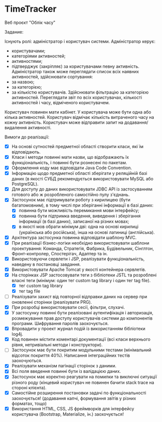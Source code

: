 # TimeTracker

Веб проєкт "Облік часу"

Задание:

Існують ролі: адміністратор і користувач системи.
Адміністратор керує:
- користувачами;
- категоріями активностей;
- активностями;
- підтверджує (закріпляє) за користувачами певну активність.
Адміністратор також може переглядати список всіх наявних активностей, здійснювати сортування:
- за назвою;
- за категорією;
- за кількістю користувачів.
Здійснювати фільтрацію за категорією активностей. 
Переглядати звіт по всіх користувачах, кількості активностей і часу, відміченого користувачем.

Користувач повинен мати кабінет. У користувача може бути одна або кілька активностей. 
Користувач відмічає кількість витраченого часу на кожну активність. 
Користувач може відправити запит на додавання/видалення активності.

Вимоги до реалізації:
- [X] На основі сутностей предметної області створити класи, які їм відповідають.
- [X] Класи і методи повинні мати назви, що відображають їх функціональність, і повинні бути рознесені по пакетам.
- [X] Оформлення коду має відповідати Java Code Convention.
- [X] Інформацію щодо предметної області зберігати у реляційній базі даних (в якості СУБД рекомендується використовувати MySQL або PostgreSQL).
- [X] Для доступу до даних використовувати JDBC API із застосуванням готового або ж розробленого самостійно пулу з'єднань.
- [X] Застосунок має підтримувати роботу з кирилицею (бути багатомовним), в тому числі при зберіганні інформації в базі даних:
    - [X] повинна бути можливість перемикання мови інтерфейсу;
    - [X] повинна бути підтримка введення, виведення і зберігання інформації (в базі даних), записаної на різних мовах;
    - [X] в якості мов обрати мінімум дві: одна на основі кирилиці (українська або російська), інша на основі латиниці (англійська).
- [X] Архітектура застосунка повинна відповідати шаблону MVC.
- [X] При реалізації бізнес-логіки необхідно використовувати шаблони проектування: Команда, Стратегія, Фабрика, Будівельник, Сінглтон, Фронт-контролер, Спостерігач, Адаптер та ін.
- [X] Використовуючи сервлети і JSP, реалізувати функціональність, наведену в постановці завдання.
- [X] Використовувати Apache Tomcat у якості контейнера сервлетів.
- [X] На сторінках JSP застосовувати теги з бібліотеки JSTL та розроблені власні теги (мінімум: один тег custom tag library і один тег tag file).
    - [X] тег custom tag library
    - [X] тег tag file
- [ ] Реалізувати захист від повторної відправки даних на сервер при оновленні сторінки (реалізувати PRG).
- [X] При розробці використовувати сесії, фільтри, слухачі.
- [X] У застосунку повинні бути реалізовані аутентифікація і авторизація, розмежування прав доступу користувачів системи до компонентів програми. Шифрування паролів заохочується.
- [X] Впровадити у проект журнал подій із використанням бібліотеки log4j.
- [X] Код повинен містити коментарі документації (всі класи верхнього рівня, нетривіальні методи і конструктори).
- [ ] Застосунок має бути покритим модульними тестами (мінімальний відсоток покриття 40%). Написання інтеграційних тестів заохочуються.
- [X] Реалізувати механізм пагінації сторінок з даними.
- [X] Всі поля введення повинні бути із валідацією даних.
- [X] Застосунок має коректно реагувати на помилки та виключні ситуації різного роду (кінцевий користувач не повинен бачити stack trace на стороні клієнта).
- [X] Самостійне розширення постановки задачі по функціональності заохочується! (додавання капчі, формування звітів у різних форматах, тощо)
- [X] Використання HTML, CSS, JS фреймворків для інтерфейсу користувача (Bootstrap, Materialize, ін.) заохочується!
